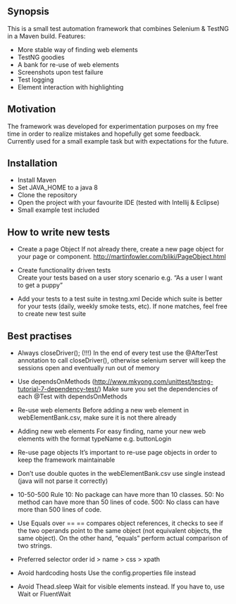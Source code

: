 ## Synopsis

This is a small test automation framework that combines Selenium & TestNG in a Maven build.
Features:
- More stable way of finding web elements
- TestNG goodies
- A bank for re-use of web elements
- Screenshots upon test failure
- Test logging
- Element interaction with highlighting

## Motivation

The framework was developed for experimentation purposes on my free time in order to realize mistakes and hopefully get some feedback. Currently used for a small example task but with expectations for the future.

## Installation

* Install Maven
* Set JAVA_HOME to a java 8
* Clone the repository
* Open the project with your favourite IDE (tested with Intellij & Eclipse)
* Small example test included

## How to write new tests
* Create a page Object
If not already there, create a new page object for your page or component.
http://martinfowler.com/bliki/PageObject.html

* Create functionality driven tests  
Create your tests based on a user story scenario e.g. “As a user I want to get a puppy”

* Add your tests to a test suite in testng.xml
Decide which suite is better for your tests (daily, weekly smoke tests, etc). If none matches, feel free to create new test suite

## Best practises
* Always closeDriver(); (!!!) 
In the end of every test use the @AfterTest annotation to call closeDriver(), otherwise selenium server will keep the sessions open and eventually run out of memory

* Use dependsOnMethods (http://www.mkyong.com/unittest/testng-tutorial-7-dependency-test/)
Make sure you set the dependencies of each @Test with dependsOnMethods
 
* Re-use web elements
Before adding a new web element in webElementBank.csv, make sure it is not there already

* Adding new web elements
For easy finding, name your new web elements with the format typeName e.g. buttonLogin

* Re-use page objects
It’s important to re-use page objects in order to keep the framework maintainable

* Don’t use double quotes in the webElementBank.csv
use single instead (java will not parse it correctly)

* 10-50-500 Rule
10: No package can have more than 10 classes.
50: No method can have more than 50 lines of code.
500: No class can have more than 500 lines of code.

* Use Equals over ==
== compares object references, it checks to see if the two operands point to the same object (not equivalent objects, the same object).
On the other hand, “equals” perform actual comparison of two strings.

* Preferred selector order
id > name > css > xpath

* Avoid hardcoding hosts
Use the config.properties file instead

* Avoid Thead.sleep
Wait for visible elements instead.
If you have to, use Wait or FluentWait